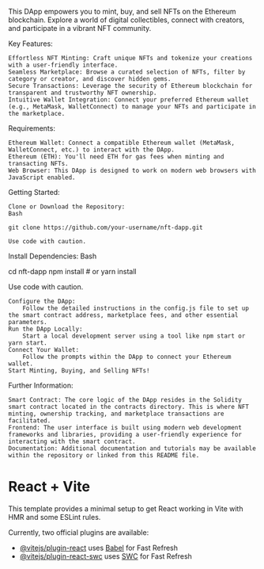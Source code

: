 This DApp empowers you to mint, buy, and sell NFTs on the Ethereum blockchain. Explore a world of digital collectibles, connect with creators, and participate in a vibrant NFT community.

Key Features:

    Effortless NFT Minting: Craft unique NFTs and tokenize your creations with a user-friendly interface.
    Seamless Marketplace: Browse a curated selection of NFTs, filter by category or creator, and discover hidden gems.
    Secure Transactions: Leverage the security of Ethereum blockchain for transparent and trustworthy NFT ownership.
    Intuitive Wallet Integration: Connect your preferred Ethereum wallet (e.g., MetaMask, WalletConnect) to manage your NFTs and participate in the marketplace.

Requirements:

    Ethereum Wallet: Connect a compatible Ethereum wallet (MetaMask, WalletConnect, etc.) to interact with the DApp.
    Ethereum (ETH): You'll need ETH for gas fees when minting and transacting NFTs.
    Web Browser: This DApp is designed to work on modern web browsers with JavaScript enabled.

Getting Started:

    Clone or Download the Repository:
    Bash

    git clone https://github.com/your-username/nft-dapp.git

    Use code with caution.

Install Dependencies:
Bash

cd nft-dapp
npm install  # or yarn install

Use code with caution.

    Configure the DApp:
        Follow the detailed instructions in the config.js file to set up the smart contract address, marketplace fees, and other essential parameters.
    Run the DApp Locally:
        Start a local development server using a tool like npm start or yarn start.
    Connect Your Wallet:
        Follow the prompts within the DApp to connect your Ethereum wallet.
    Start Minting, Buying, and Selling NFTs!

Further Information:

    Smart Contract: The core logic of the DApp resides in the Solidity smart contract located in the contracts directory. This is where NFT minting, ownership tracking, and marketplace transactions are facilitated.
    Frontend: The user interface is built using modern web development frameworks and libraries, providing a user-friendly experience for interacting with the smart contract.
    Documentation: Additional documentation and tutorials may be available within the repository or linked from this README file.

# React + Vite

This template provides a minimal setup to get React working in Vite with HMR and some ESLint rules.

Currently, two official plugins are available:

- [@vitejs/plugin-react](https://github.com/vitejs/vite-plugin-react/blob/main/packages/plugin-react/README.md) uses [Babel](https://babeljs.io/) for Fast Refresh
- [@vitejs/plugin-react-swc](https://github.com/vitejs/vite-plugin-react-swc) uses [SWC](https://swc.rs/) for Fast Refresh
